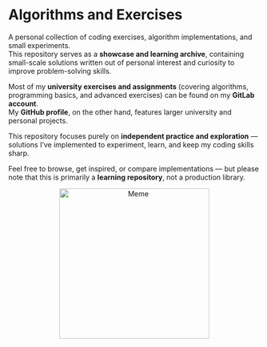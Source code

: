 # Algorithms and Exercises

A personal collection of coding exercises, algorithm implementations, and small experiments.  
This repository serves as a **showcase and learning archive**, containing small-scale solutions written out of personal interest and curiosity to improve problem-solving skills.

Most of my **university exercises and assignments** (covering algorithms, programming basics, and advanced exercises) can be found on my **GitLab account**.  
My **GitHub profile**, on the other hand, features larger university and personal projects.  

This repository focuses purely on **independent practice and exploration** — solutions I’ve implemented to experiment, learn, and keep my coding skills sharp.

Feel free to browse, get inspired, or compare implementations — but please note that this is primarily a **learning repository**, not a production library.

<p align="center">
  <img src="https://github.com/user-attachments/assets/bb804f88-39e0-4125-8617-fed81ea81538" alt="Meme" width="300">
</p>
